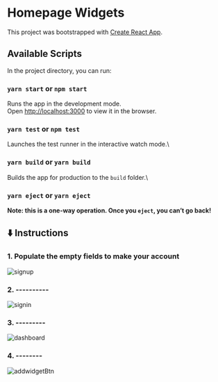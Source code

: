   # Homepage Widgets
This project was bootstrapped with [Create React App](https://github.com/facebook/create-react-app).
## Available Scripts
In the project directory, you can run:
### `yarn start` or `npm start`
Runs the app in the development mode.\
Open [http://localhost:3000](http://localhost:3000) to view it in the browser.
### `yarn test` or `npm test`
Launches the test runner in the interactive watch mode.\
### `yarn build` or `yarn build`
Builds the app for production to the `build` folder.\
### `yarn eject` or `yarn eject`
**Note: this is a one-way operation. Once you `eject`, you can’t go back!**

## :arrow_down: Instructions
### 1. Populate the empty fields to make your account
<img src="" alt="signup" />

### 2. ----------
<img src="" alt="signin" />

### 3. ---------
<img src="" alt="dashboard" />

### 4. --------
<img src="" alt="addwidgetBtn" />
